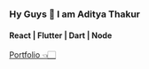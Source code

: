 ### Hy Guys 👋 I am Aditya Thakur
#### React | Flutter | Dart | Node <br>

 [Portfolio 👈🏻](https://www.instagram.com/flutter.spirit/)

<!--
**Aditya-Thakur-369/aditya-thakur-369** is a ✨ _special_ ✨ repository because its `README.md` (this file) appears on your GitHub profile.

Here are some ideas to get you started:

- 🔭 I’m currently working on ...
- 🌱 I’m currently learning ...
- 👯 I’m looking to collaborate on ...
- 🤔 I’m looking for help with ...
- 💬 Ask me about ...
- 📫 How to reach me: ...
- 😄 Pronouns: ...
- ⚡ Fun fact: ...
-->
